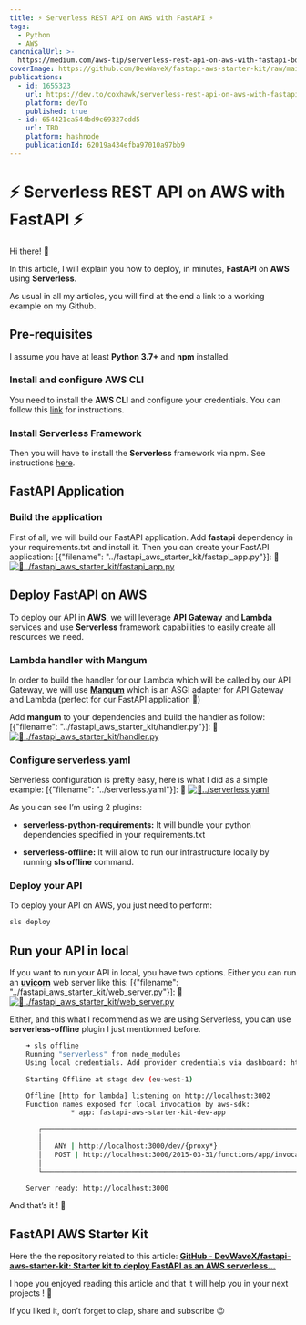 ```yaml
---
title: ⚡ Serverless REST API on AWS with FastAPI ⚡
tags:
  - Python
  - AWS
canonicalUrl: >-
  https://medium.com/aws-tip/serverless-rest-api-on-aws-with-fastapi-bd9de11f925a
coverImage: https://github.com/DevWaveX/fastapi-aws-starter-kit/raw/main/article/cover.png
publications:
  - id: 1655323
    url: https://dev.to/coxhawk/serverless-rest-api-on-aws-with-fastapi-i72
    platform: devTo
    published: true
  - id: 654421ca544bd9c69327cdd5
    url: TBD
    platform: hashnode
    publicationId: 62019a434efba97010a97bb9
---
```



# ⚡ Serverless REST API on AWS with FastAPI ⚡

Hi there! 👊

In this article, I will explain you how to deploy, in minutes, **FastAPI** on **AWS** using **Serverless**.

As usual in all my articles, you will find at the end a link to a working example on my Github.

## Pre-requisites

I assume you have at least **Python 3.7+** and **npm** installed.

### Install and configure AWS CLI

You need to install the **AWS CLI** and configure your credentials. You can follow this [link](https://docs.aws.amazon.com/cli/latest/userguide/cli-chap-configure.html) for instructions.

### Install Serverless Framework

Then you will have to install the **Serverless** framework via npm. See instructions [here](https://www.serverless.com/framework/docs/getting-started#via-npm).

## FastAPI Application

### Build the application

First of all, we will build our FastAPI application. Add **fastapi** dependency in your requirements.txt and install it.
Then you can create your FastAPI application:
[{"filename": "../fastapi_aws_starter_kit/fastapi_app.py"}]: 🎨
<a href="https://github.com/DevWaveX/fastapi-aws-starter-kit/blob/main/fastapi_aws_starter_kit/fastapi_app.py" target="_blank">![🎨../fastapi_aws_starter_kit/fastapi_app.py](https://github.com/DevWaveX/fastapi-aws-starter-kit/raw/main/article/carbon/bNZnjSPbzbymgANWoS9utc/fastapi_app.py.png)</a>

## Deploy FastAPI on AWS

To deploy our API in **AWS**, we will leverage **API Gateway** and **Lambda** services and use **Serverless** framework capabilities to easily create all resources we need.

### Lambda handler with Mangum

In order to build the handler for our Lambda which will be called by our API Gateway, we will use [**Mangum**](https://github.com/jordaneremieff/mangum) which is an ASGI adapter for API Gateway and Lambda (perfect for our FastAPI application 🍾)

Add **mangum** to your dependencies and build the handler as follow:
[{"filename": "../fastapi_aws_starter_kit/handler.py"}]: 🎨
<a href="https://github.com/DevWaveX/fastapi-aws-starter-kit/blob/main/fastapi_aws_starter_kit/handler.py" target="_blank">![🎨../fastapi_aws_starter_kit/handler.py](https://github.com/DevWaveX/fastapi-aws-starter-kit/raw/main/article/carbon/eFmdN68QYExNKfF1VhfoVp/handler.py.png)</a>

### Configure serverless.yaml

Serverless configuration is pretty easy, here is what I did as a simple example:
[{"filename": "../serverless.yaml"}]: 🎨
<a href="https://github.com/DevWaveX/fastapi-aws-starter-kit/blob/main/serverless.yaml" target="_blank">![🎨../serverless.yaml](https://github.com/DevWaveX/fastapi-aws-starter-kit/raw/main/article/carbon/cFNVYyYEnr2DjYwFkN9pQq/serverless.yaml.png)</a>

As you can see I’m using 2 plugins:

- **serverless-python-requirements:** It will bundle your python dependencies specified in your requirements.txt

- **serverless-offline:** It will allow to run our infrastructure locally by running **sls offline** command.

### Deploy your API

To deploy your API on AWS, you just need to perform:

```sh
sls deploy
```

## Run your API in local

If you want to run your API in local, you have two options.
Either you can run an [**uvicorn**](https://www.uvicorn.org/) web server like this:
[{"filename": "../fastapi_aws_starter_kit/web_server.py"}]: 🎨
<a href="https://github.com/DevWaveX/fastapi-aws-starter-kit/blob/main/fastapi_aws_starter_kit/web_server.py" target="_blank">![🎨../fastapi_aws_starter_kit/web_server.py](https://github.com/DevWaveX/fastapi-aws-starter-kit/raw/main/article/carbon/a3uj1jRDqJDjMayrygB9qM/web_server.py.png)</a>

Either, and this what I recommend as we are using Serverless, you can use **serverless-offline** plugin I just mentionned before.

```sh
    ➜ sls offline
    Running "serverless" from node_modules
    Using local credentials. Add provider credentials via dashboard: https://app.serverless.com//providers

    Starting Offline at stage dev (eu-west-1)

    Offline [http for lambda] listening on http://localhost:3002
    Function names exposed for local invocation by aws-sdk:
               * app: fastapi-aws-starter-kit-dev-app

       ┌───────────────────────────────────────────────────────────────────────┐
       │                                                                       │
       │   ANY | http://localhost:3000/dev/{proxy*}                            │
       │   POST | http://localhost:3000/2015-03-31/functions/app/invocations   │
       │                                                                       │
       └───────────────────────────────────────────────────────────────────────┘

    Server ready: http://localhost:3000
```

And that’s it ! 🚀

## FastAPI AWS Starter Kit

Here the the repository related to this article:
[**GitHub - DevWaveX/fastapi-aws-starter-kit: Starter kit to deploy FastAPI as an AWS serverless…**](https://github.com/DevWaveX/fastapi-aws-starter-kit)

I hope you enjoyed reading this article and that it will help you in your next projects ! 🤘

If you liked it, don’t forget to clap, share and subscribe 😉

